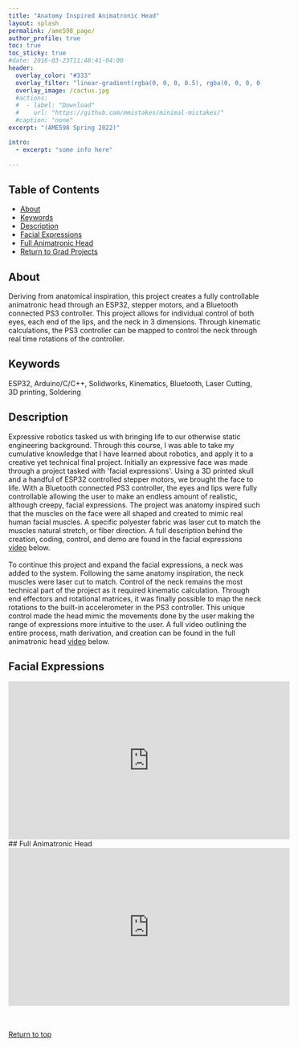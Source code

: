 ```yaml
---
title: "Anatomy Inspired Animatronic Head"
layout: splash
permalink: /ame598_page/
author_profile: true
toc: true
toc_sticky: true
#date: 2016-03-23T11:48:41-04:00
header:
  overlay_color: "#333"
  overlay_filter: "linear-gradient(rgba(0, 0, 0, 0.5), rgba(0, 0, 0, 0.5))"
  overlay_image: /cactus.jpg
  #actions:
  #  - label: "Download"
  #    url: "https://github.com/mmistakes/minimal-mistakes/"
  #caption: "none"
excerpt: "(AME598 Spring 2022)"

intro: 
  - excerpt: "some info here"   
   
---
```


## Table of Contents
- [About](/ame598_page/#about)<br>
- [Keywords](/ame598_page/#keywords)  <br> 
- [Description](/ame598_page/#description) <br>
- [Facial Expressions](/ame598_page/#facial-expressions)  <br>
- [Full Animatronic Head](/ame598_page/#full-animatronic-head) <br>
- [Return to Grad Projects](/grad_projects/) 

## About
Deriving from anatomical inspiration, this project creates a fully controllable animatronic head through an ESP32, stepper motors, and a Bluetooth connected PS3 controller. This project allows for individual control of both eyes, each end of the lips, and the neck in 3 dimensions. Through kinematic calculations, the PS3 controller can be mapped to control the neck through real time rotations of the controller.

## Keywords
ESP32, Arduino/C/C++, Solidworks, Kinematics, Bluetooth, Laser Cutting, 3D printing, Soldering

## Description
Expressive robotics tasked us with bringing life to our otherwise static engineering background. Through this course, I was able to take my cumulative knowledge that I have learned about robotics, and apply it to a creative yet technical final project. Initially an expressive face was made through a project tasked with 'facial expressions'. Using a 3D printed skull and a handful of ESP32 controlled stepper motors, we brought the face to life. With a Bluetooth connected PS3 controller, the eyes and lips were fully controllable allowing the user to make an endless amount of realistic, although creepy, facial expressions. The project was anatomy inspired such that the muscles on the face were all shaped and created to mimic real human facial muscles. A specific polyester fabric was laser cut to match the muscles natural stretch, or fiber direction. A full description behind the creation, coding, control, and demo are found in the facial expressions [video](#facial-expressions) below. <br><br>
To continue this project and expand the facial expressions, a neck was added to the system. Following the same anatomy inspiration, the neck muscles were laser cut to match. Control of the neck remains the most technical part of the project as it required kinematic calculation. Through end effectors and rotational matrices, it was finally possible to map the neck rotations to the built-in accelerometer in the PS3 controller. This unique control made the head mimic the movements done by the user making the range of expressions more intuitive to the user. A full video outlining the entire process, math derivation, and creation can be found in the full animatronic head [video](#full-animatronic-head) below. 


## Facial Expressions 
<iframe width="560" height="315" src="https://www.youtube.com/embed/X9lzpiYa7aQ" title="YouTube video player" frameborder="0" allow="accelerometer; autoplay; clipboard-write; encrypted-media; gyroscope; picture-in-picture" allowfullscreen></iframe>
## Full Animatronic Head
<iframe width="560" height="315" src="https://www.youtube.com/embed/oKy2dadO6-c" title="YouTube video player" frameborder="0" allow="accelerometer; autoplay; clipboard-write; encrypted-media; gyroscope; picture-in-picture" allowfullscreen></iframe>

<br><br>
[Return to top](/ame598_page/#table-of-contents)
